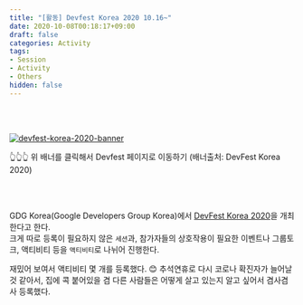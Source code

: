 ```yaml
---
title: "[활동] Devfest Korea 2020 10.16~"
date: 2020-10-08T00:18:17+09:00
draft: false
categories: Activity
tags:
- Session
- Activity
- Others 
hidden: false
---
```



<br>
<br>

[![devfest-korea-2020-banner](/images/Others/activity-gdg-devfest-2020_1.gif?width=480px)](https://sites.google.com/view/devfestkorea2020/%ED%99%88?authuser=0)

👆👆👆 위 배너를 클릭해서 Devfest 페이지로 이동하기 (배너출처: DevFest Korea 2020)

<br>
<br>

GDG Korea(Google Developers Group Korea)에서 [DevFest Korea 2020](https://sites.google.com/view/devfestkorea2020/%ED%99%88?authuser=0)을 개최한다고 한다.  
크게 따로 등록이 필요하지 않은 `세션`과, 
참가자들의 상호작용이 필요한 이벤트나 그룹토크, 액티비티 등을 `액티비티`로 나뉘어 진행한다.
 
재밌어 보여서 액티비티 몇 개를 등록했다. 😊 
추석연휴로 다시 코로나 확진자가 늘어날 것 같아서, 
집에 콕 붙어있을 겸 다른 사람들은 어떻게 살고 있는지 알고 싶어서 겸사겸사 등록했다.

